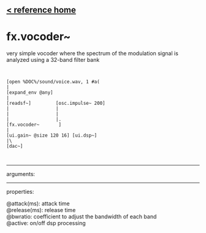 [< reference home](ceammc_lib.html)
---

# fx.vocoder~


very simple vocoder where the spectrum of the modulation signal is
            analyzed using a 32-band filter bank

```


[open %DOC%/sound/voice.wav, 1 #a(
|
[expand_env @any]
|
[readsf~]         [osc.impulse~ 200]
|                 |
|                 |
|                 |.
[fx.vocoder~       ]
|
[ui.gain~ @size 120 16] [ui.dsp~]
|\
[dac~]

            
```

---
arguments:


---
properties:

@attack(ms): attack time<br>
@release(ms): release time<br>
@bwratio: 
            coefficient to adjust the bandwidth of each band<br>
@active: on/off dsp
            processing<br>


